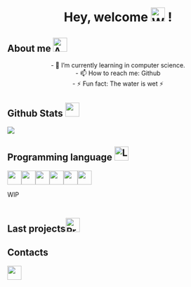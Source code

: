 <body>
  
  <h1 align="center"> Hey, welcome <img src="https://media.giphy.com/media/tVhJw24Gv8FGGlnjDN/giphy.gif" alt="Welcome gif" width="32"> !</h1>
  
  <h2>About me <img src="https://media.giphy.com/media/j5iFnQGNeFO8m7l5VR/giphy.gif" alt="Aboutme gif" width="32"></h2>
  <div align="center">
    <p align="center">
      <!-- - 🔭 I’m currently working on ... -->
      - 🌱 I’m currently learning in computer science.<br>
      <!-- - 👯 I’m looking to collaborate on ... -->
      <!-- - 🤔 I’m looking for help with ... -->
      <!-- - 💬 Ask me about ... -->
      - 📫 How to reach me: Github<br>
      <!-- - 😄 Pronouns: ... -->
      - ⚡ Fun fact: The water is wet ⚡<br>
    </p>
  </div>
  
  <h2>Github Stats <img src="https://media.giphy.com/media/9ram4CnmXzDmI7pLkb/giphy.gif" width="32"></h2> 
  
  <a href="https://github.com/anuraghazra/github-readme-stats">
    <img  src="https://github-readme-stats.vercel.app/api?username=LucasPupat&show_icons=true&theme=midnight-purple" />
  </a>
  
  <h2>Programming language <img src="https://media.giphy.com/media/YIoRLftPZQCFSQXIzp/giphy.gif" alt="Language gif" width="32"></h2>
  <div align="left">
    <table>
      <tr align="center" alt="Python logo"><img align="center" src="https://media.giphy.com/media/LMt9638dO8dftAjtco/giphy.gif" width="32"/></tr>
      <tr align="center" alt="Lazarus logo"><img align="center" src="https://cutt.ly/2Sl7rGV" width="32"/></tr>
      <tr align="center" alt="MySQL logo"><img align="center" src="https://cutt.ly/eSl51A0" width="32"/></tr>
      <tr align="center" alt="MariaDB logo"><img align="center" src="https://cutt.ly/eSzt5X1" width="32"/></tr>
      <tr align="center" alt="HTML logo"><img align="center" src="https://cutt.ly/iSl6629" width="32"/></tr> 
      <tr align="center" alt="CSS logo"><img align="center" src="https://cutt.ly/tSzwLTZ" width="32"/></tr>
      <p>WIP<p>
    </table>
  </div>
  
  <h2>Last projects<img src="https://media.giphy.com/media/D0jidt0aW8DD2YZkAB/giphy.gif" alt="Projects gif" width="32"></h2> 
  <div align="center">
    <!--<a href="https://github.com/Virdrox/SQLtoPYSQLITE3"><img align="center" src="https://github-readme-stats.vercel.app/api/pin/?username=Virdrox&repo=SQLtoPYSQLITE3&theme=codeSTACKr"/></a>-->
  </div>
  
  <h2>Contacts</h2>
  <div align="left">
    <a href="https://github.com/lpiut"><img src="https://media.giphy.com/media/KzJkzjggfGN5Py6nkT/giphy.gif" width="32"></a>
  </div>
  
 </body>
